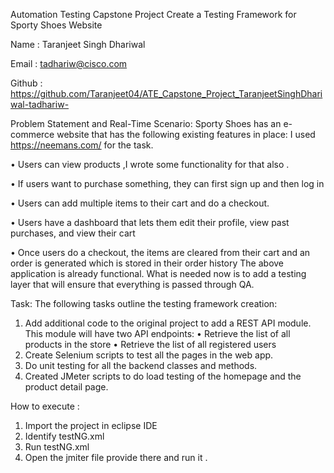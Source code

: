 Automation Testing Capstone Project
Create a Testing Framework for Sporty Shoes Website

Name : Taranjeet Singh Dhariwal


Email : tadhariw@cisco.com

Github : https://github.com/Taranjeet04/ATE_Capstone_Project_TaranjeetSinghDhariwal-tadhariw-



Problem Statement and  Real-Time Scenario:
 Sporty Shoes has an e-commerce website that has the following existing features in place:  I used https://neemans.com/ for the task.

• Users can view products  ,I wrote some functionality for that also .

• If users want to purchase something, they can first sign up and then log in

• Users can add multiple items to their cart and do a checkout. 

• Users have a dashboard that lets them edit their profile, view past purchases, and view their cart 

• Once users do a checkout, the items are cleared from their cart and an order is generated which is stored in their order history The above application is already functional. What is needed now is to add a testing layer that will ensure that everything is passed through QA.



Task:
The following tasks outline the testing framework creation: 
1. Add additional code to the original project to add a REST API module. This module will have two API endpoints: 
• Retrieve the list of all products in the store 
• Retrieve the list of all registered users
2. Create Selenium scripts to test all the pages in the web app.
3. Do unit testing for all the backend classes and methods.
4. Created JMeter scripts to do load testing of the homepage and the product detail page.




How to execute :
1.	Import the project in eclipse IDE
2.	Identify testNG.xml
3.	Run testNG.xml
4.	Open the jmiter file provide there and run it .

